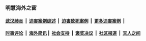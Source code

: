 
### 明慧海外之窗

####  [武汉肺炎](indexes/365.md?t=03071000) &nbsp;|&nbsp;  [迫害案例综述](indexes/328.md?t=03071000) &nbsp;|&nbsp; [迫害致死案例](indexes/277.md?t=03071000)  &nbsp;|&nbsp; [更多迫害案例](indexes/81.md?t=03071000)  &nbsp;|&nbsp; 
####  [时事评论](indexes/19.md?t=03071000) &nbsp;|&nbsp; [海外简讯](indexes/245.md?t=03071000)&nbsp;|&nbsp;  [社会支持](indexes/140.md?t=03071000) &nbsp;|&nbsp; [褒奖决议](indexes/282.md?t=03071000) &nbsp;|&nbsp; [社区报道](indexes/91.md?t=03071000)  &nbsp;|&nbsp; [天人之间](indexes/78.md?t=03071000) 

